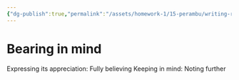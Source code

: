 ```yaml
---
{"dg-publish":true,"permalink":"/assets/homework-1/15-perambu/writing-re/untitled-d/bearing-in/"}
---
```


# Bearing in mind

Expressing its appreciation: Fully believing
Keeping in mind: Noting further